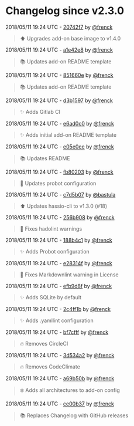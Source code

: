 # Changelog since v2.3.0

2018/05/11 19:24 UTC - [20742f7](https://github.com/hassio-addons/addon-ssh/commit/20742f714cb8f368aaca655fa5f102f7ee8db60a) by [@frenck](https://github.com/frenck)
> :arrow_up: Upgrades add-on base image to v1.4.0 

2018/05/11 19:24 UTC - [a1e42e8](https://github.com/hassio-addons/addon-ssh/commit/a1e42e87222eb178a80e2e0ac85d2910012a2ea0) by [@frenck](https://github.com/frenck)
> :books: Updates add-on README template 

2018/05/11 19:24 UTC - [851660e](https://github.com/hassio-addons/addon-ssh/commit/851660e8946712c1f050947477e800be9e8d2b98) by [@frenck](https://github.com/frenck)
> :books: Updates add-on README template 

2018/05/11 19:24 UTC - [d3b1597](https://github.com/hassio-addons/addon-ssh/commit/d3b159781eaee3fc9ee274c012b617b4fafb65de) by [@frenck](https://github.com/frenck)
> :sparkles: Adds Gitlab CI 

2018/05/11 19:24 UTC - [e6ad0c0](https://github.com/hassio-addons/addon-ssh/commit/e6ad0c0d9389109069f539de90de8f746d492f8a) by [@frenck](https://github.com/frenck)
> :sparkles: Adds initial add-on README template 

2018/05/11 19:24 UTC - [e05e0ee](https://github.com/hassio-addons/addon-ssh/commit/e05e0ee7be69802c4b0b39dc9784a3f8027698a6) by [@frenck](https://github.com/frenck)
> :books: Updates README 

2018/05/11 19:24 UTC - [fb80203](https://github.com/hassio-addons/addon-ssh/commit/fb80203dc6387f50e4551dd1c16784057c384961) by [@frenck](https://github.com/frenck)
> :rocket: Updates probot configuration 

2018/05/11 19:24 UTC - [c7d5b07](https://github.com/hassio-addons/addon-ssh/commit/c7d5b076e2363b734440ed7636f952a8bd8276ef) by [@bastula](https://github.com/bastula)
> :arrow_up: Updates hassio-cli to v1.3.0 (#18) 

2018/05/11 19:24 UTC - [256b908](https://github.com/hassio-addons/addon-ssh/commit/256b908fe2100dd4b890a6b40afed0984b4d4e73) by [@frenck](https://github.com/frenck)
> :shirt: Fixes hadolint warnings 

2018/05/11 19:24 UTC - [188b4c1](https://github.com/hassio-addons/addon-ssh/commit/188b4c14ff5660ad463bc9f6513cf758307389b1) by [@frenck](https://github.com/frenck)
> :sparkles: Adds Probot configuration 

2018/05/11 19:24 UTC - [e28314f](https://github.com/hassio-addons/addon-ssh/commit/e28314f28c64672328ef6ec10ad9ccf3056e5a5f) by [@frenck](https://github.com/frenck)
> :shirt: Fixes Markdownlint warning in License 

2018/05/11 19:24 UTC - [efb9d8f](https://github.com/hassio-addons/addon-ssh/commit/efb9d8f9e8b77e0f67e435154a6556e4ebdaf282) by [@frenck](https://github.com/frenck)
> :sparkles: Adds SQLite by default 

2018/05/11 19:24 UTC - [2c4ff1b](https://github.com/hassio-addons/addon-ssh/commit/2c4ff1b7621a838cbfd669a2933ee414471d0623) by [@frenck](https://github.com/frenck)
> :sparkles: Adds .yamllint configuration 

2018/05/11 19:24 UTC - [bf7cfff](https://github.com/hassio-addons/addon-ssh/commit/bf7cfff5ea50822df8cd7f3a9407e4ea6c07dcc3) by [@frenck](https://github.com/frenck)
> :fire: Removes CircleCI 

2018/05/11 19:24 UTC - [3d534a2](https://github.com/hassio-addons/addon-ssh/commit/3d534a2f383410cf345aa3bbba0c69deb9c16887) by [@frenck](https://github.com/frenck)
> :fire: Removes CodeClimate 

2018/05/11 19:24 UTC - [a69b50b](https://github.com/hassio-addons/addon-ssh/commit/a69b50b93b34f2b86feb4d5085118fed6e41d6b7) by [@frenck](https://github.com/frenck)
> :snowflake: Adds all architectures to add-on config 

2018/05/11 19:24 UTC - [ce00b37](https://github.com/hassio-addons/addon-ssh/commit/ce00b37268dcb6152876bb3ce0b51f653a0b1b0a) by [@frenck](https://github.com/frenck)
> :books: Replaces Changelog with GitHub releases 

